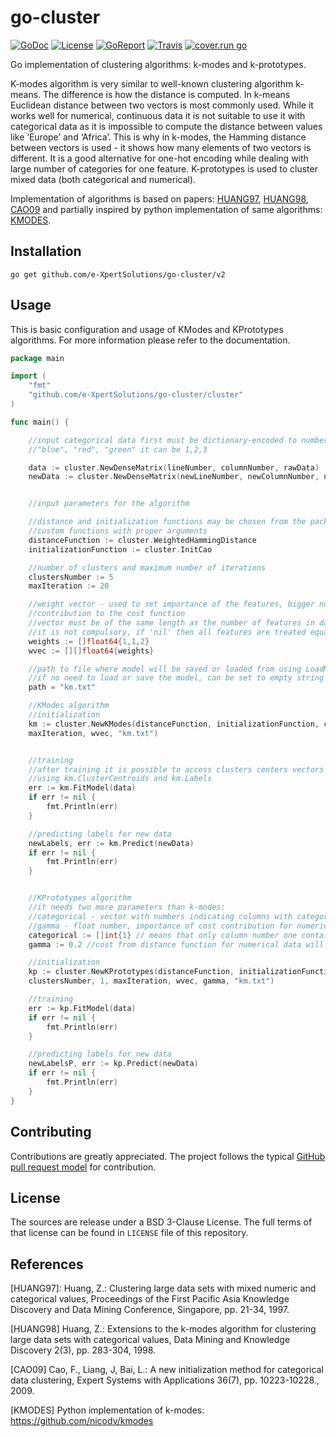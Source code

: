 # go-cluster

[![GoDoc](https://godoc.org/github.com/e-XpertSolutions/go-cluster/cluster?status.png)](http://godoc.org/github.com/e-XpertSolutions/go-cluster/cluster)
[![License](https://img.shields.io/badge/license-BSD%203--Clause-yellow.svg?style=flat)](https://github.com/e-XpertSolutions/go-cluster/blob/master/LICENSE)
[![GoReport](https://goreportcard.com/badge/github.com/e-XpertSolutions/go-cluster)](https://goreportcard.com/report/github.com/e-XpertSolutions/go-cluster)
[![Travis](https://travis-ci.org/e-XpertSolutions/go-cluster.svg?branch=master)](https://travis-ci.org/e-XpertSolutions/go-cluster)
[![cover.run go](https://cover.run/go/github.com/e-XpertSolutions/go-cluster/cluster.svg)](https://cover.run/go/github.com/e-XpertSolutions/go-cluster/cluster)

Go implementation of clustering algorithms: k-modes and k-prototypes.

K-modes algorithm is very similar to well-known clustering algorithm k-means. The difference is how the distance is computed. In k-means Euclidean distance between two vectors is most commonly used. While it works well for numerical, continuous data it is not suitable to use it with categorical data as it is impossible to compute the distance between values like ‘Europe’ and ‘Africa’. This is why in k-modes, the Hamming distance between vectors is used - it shows how many elements of two vectors is different. It is a good alternative for one-hot encoding while dealing with large number of categories for one feature. K-prototypes is used to cluster mixed data (both categorical and numerical).

Implementation of algorithms is based on papers: [HUANG97](#references), [HUANG98](#references), [CAO09](#references) and partially inspired by python implementation of same algorithms: [KMODES](#references).

## Installation

```
go get github.com/e-XpertSolutions/go-cluster/v2
```

## Usage

This is basic configuration and usage of KModes and KPrototypes algorithms. For more information please refer to the documentation.

```go
package main

import (
    "fmt"
    "github.com/e-XpertSolutions/go-cluster/cluster"
)

func main() {

    //input categorical data first must be dictionary-encoded to numbers - for example for values
    //"blue", "red", "green" it can be 1,2,3

    data := cluster.NewDenseMatrix(lineNumber, columnNumber, rawData)
    newData := cluster.NewDenseMatrix(newLineNumber, newColumnNumber, newRawData)


    //input parameters for the algorithm

    //distance and initialization functions may be chosen from the package or one may use 
    //custom functions with proper arguments
    distanceFunction := cluster.WeightedHammingDistance
    initializationFunction := cluster.InitCao

    //number of clusters and maximum number of iterations 
    clustersNumber := 5
    maxIteration := 20

    //weight vector - used to set importance of the features, bigger number means greater 
    //contribution to the cost function
    //vector must be of the same length as the number of features in dataset
    //it is not compulsory, if 'nil' then all features are treated equally (weight = 1)  
    weights := []float64{1,1,2}
    wvec := [][]float64{weights}

    //path to file where model will be saved or loaded from using LoadModel(), SaveModel()
    //if no need to load or save the model, can be set to empty string
    path = "km.txt"

    //KModes algorithm
    //initialization
    km := cluster.NewKModes(distanceFunction, initializationFunction, clustersNumber, 1, 
    maxIteration, wvec, "km.txt")


    //training
    //after training it is possible to access clusters centers vectors and computed labels
    //using km.ClusterCentroids and km.Labels
    err := km.FitModel(data)
    if err != nil {
        fmt.Println(err)
    }

    //predicting labels for new data
    newLabels, err := km.Predict(newData)
    if err != nil {
        fmt.Println(err)
    }


    //KPrototypes algorithm
    //it needs two more parameters than k-modes:
    //categorical - vector with numbers indicating columns with categorical features
    //gamma - float number, importance of cost contribution for numerical values
    categorical := []int{1} // means that only column number one contains categorical data
    gamma := 0.2 //cost from distance function for numerical data will be multiplied by 0.2

    //initialization
    kp := cluster.NewKPrototypes(distanceFunction, initializationFunction, categorical, 
    clustersNumber, 1, maxIteration, wvec, gamma, "km.txt")

    //training
    err := kp.FitModel(data)
    if err != nil {
        fmt.Println(err)
    }

    //predicting labels for new data
    newLabelsP, err := kp.Predict(newData)
    if err != nil {
        fmt.Println(err)
    }
}

```


## Contributing

Contributions are greatly appreciated. The project follows the typical
[GitHub pull request model](https://help.github.com/articles/using-pull-requests/)
for contribution.


## License

The sources are release under a BSD 3-Clause License. The full terms of that
license can be found in `LICENSE` file of this repository.

## References
[HUANG97]: Huang, Z.: Clustering large data sets with mixed numeric and
   categorical values, Proceedings of the First Pacific Asia Knowledge
   Discovery and Data Mining Conference, Singapore, pp. 21-34, 1997.

[HUANG98] Huang, Z.: Extensions to the k-modes algorithm for clustering
   large data sets with categorical values, Data Mining and Knowledge
   Discovery 2(3), pp. 283-304, 1998.

[CAO09] Cao, F., Liang, J, Bai, L.: A new initialization method for
   categorical data clustering, Expert Systems with Applications 36(7),
   pp. 10223-10228., 2009.

[KMODES] Python implementation of k-modes: https://github.com/nicodv/kmodes